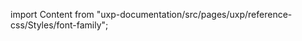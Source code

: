 
import Content from "uxp-documentation/src/pages/uxp/reference-css/Styles/font-family";

<Content query="product=xd"/>
